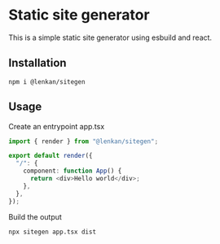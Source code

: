 # Static site generator

This is a simple static site generator using esbuild and react.

## Installation

```
npm i @lenkan/sitegen
```

## Usage

Create an entrypoint app.tsx

```typescript
import { render } from "@lenkan/sitegen";

export default render({
  "/": {
    component: function App() {
      return <div>Hello world</div>;
    },
  },
});
```

Build the output

```
npx sitegen app.tsx dist
```
